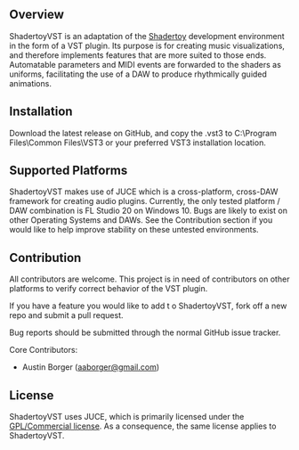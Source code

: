 ## Overview

ShadertoyVST is an adaptation of the [Shadertoy](https://www.shadertoy.com/)
development environment in the form of a VST plugin. Its purpose is for creating
music visualizations, and therefore implements features that are more suited to
those ends. Automatable parameters and MIDI events are forwarded to the shaders
as uniforms, facilitating the use of a DAW to produce rhythmically guided animations.

## Installation

Download the latest release on GitHub, and copy the .vst3 to C:\Program Files\Common Files\VST3
or your preferred VST3 installation location.

## Supported Platforms

ShadertoyVST makes use of JUCE which is a cross-platform, cross-DAW framework for
creating audio plugins. Currently, the only tested platform / DAW combination is
FL Studio 20 on Windows 10. Bugs are likely to exist on other Operating Systems
and DAWs. See the Contribution section if you would like to help improve stability
on these untested environments.

## Contribution

All contributors are welcome. This project is in need of contributors on other
platforms to verify correct behavior of the VST plugin.

If you have a feature you would like to add t o ShadertoyVST, fork off a new
repo and submit a pull request.

Bug reports should be submitted through the normal GitHub issue tracker.

Core Contributors:
- Austin Borger (aaborger@gmail.com)

## License

ShadertoyVST uses JUCE, which is primarily licensed under the 
[GPL/Commercial license](https://www.gnu.org/licenses/gpl-3.0.en.html).
As a consequence, the same license applies to ShadertoyVST.